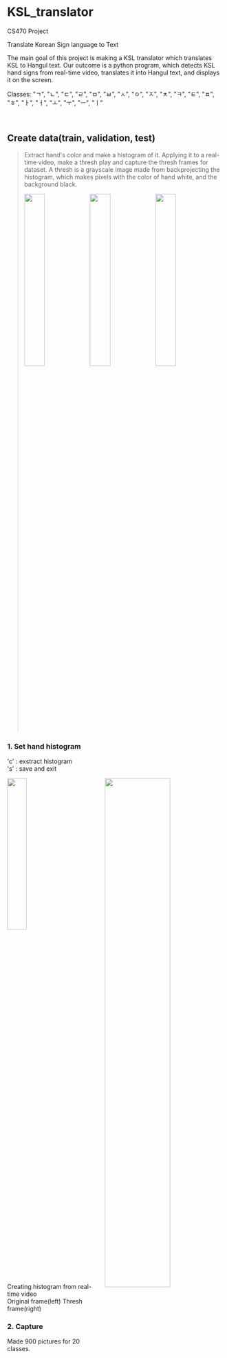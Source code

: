 # KSL_translator

CS470 Project

Translate Korean Sign language to Text

The main goal of this project is making a KSL translator which translates KSL to Hangul text.  Our outcome is a python program, which detects KSL hand signs from real-time video, translates it into Hangul text, and displays it on the screen.

Classes:
"ㄱ", "ㄴ", "ㄷ", "ㄹ", "ㅁ", "ㅂ", "ㅅ", "ㅇ", "ㅈ", "ㅊ", "ㅋ", "ㅌ", "ㅍ", "ㅎ", "ㅏ", "ㅓ", "ㅗ", "ㅜ", "ㅡ", "ㅣ"

<br>

## Create data(train, validation, test)
>Extract hand's color and make a histogram of it. Applying it to a real-time video, make a thresh play and capture the thresh frames for dataset. A thresh is a grayscale image made from backprojecting the histogram, which makes pixels with the color of hand white, and the background black.
><div><img width="32%" src="https://user-images.githubusercontent.com/62564712/101983460-8c495100-3cbe-11eb-8e72-600fc0f8a309.PNG">
><img width="32%" src=https://user-images.githubusercontent.com/62564712/101983473-910e0500-3cbe-11eb-81bc-80af3068be6c.PNG>
><img width="32%" src="https://user-images.githubusercontent.com/62564712/101983479-93705f00-3cbe-11eb-8939-944c821cfa6e.PNG">
</div>


### 1. Set hand histogram
'c' : exstract histogram<br>
's' : save and exit

<div>
<img width="30%" src="https://user-images.githubusercontent.com/62564712/101983485-9a976d00-3cbe-11eb-992e-fd77fa88317c.PNG">
<img width="55%" align="right" src="https://user-images.githubusercontent.com/62564712/101983488-9f5c2100-3cbe-11eb-92bd-52be29469490.PNG">

</div>
Creating histogram from real-time video<br>
Original frame(left) Thresh frame(right)

### 2. Capture


Made 900 pictures for 20 classes.

<img width="70%" align="center" src="https://user-images.githubusercontent.com/62564712/101984259-8013c280-3cc3-11eb-89a6-584e6e26b1ab.PNG">

<br>

### 3. Divide data set

- Train data : 600 <br>
- Validate data : 150 <br>
- Test data : 150

<br>

## Build CNN model and train
[cnn_model_train.py](https://github.com/ismty0805/KSL_translator/blob/main/cnn_model_train.py)
Baseline model

    model = Sequential()
    model.add(Conv2D(16, (2,2), input_shape=(image_x, image_y, 1), activation='relu'))
    model.add(MaxPooling2D(pool_size=(2, 2), strides=(2, 2), padding='same'))
    model.add(Conv2D(32, (3,3), activation='relu'))
    model.add(MaxPooling2D(pool_size=(3, 3), strides=(3, 3), padding='same'))
    model.add(Conv2D(64, (5,5), activation='relu'))
    model.add(MaxPooling2D(pool_size=(5, 5), strides=(5, 5), padding='same'))
    model.add(Flatten())
    model.add(Dense(128, activation='relu'))
    model.add(Dropout(0.2))
    model.add(Dense(num_of_classes, activation='softmax'))
    sgd = optimizers.SGD(lr=1e-2)
    model.compile(loss='categorical_crossentropy', optimizer=sgd, metrics=['accuracy'])
   

[cnn_normalization.py](https://github.com/ismty0805/KSL_translator/blob/main/cnn_normalization.py)
with batch normalization layer
[cnn_wm_dropout.py](https://github.com/ismty0805/KSL_translator/blob/main/cnn_wm_dropout.py)
with more dropout rate
## Final Program
Click to Play <br>
<br>
[![KSL_translator](http://img.youtube.com/vi/K3tHbIjavdM/0.jpg)](https://youtu.be/K3tHbIjavdM?t=0s)

## Tech Stack
OpenCV, python, tensorflow
